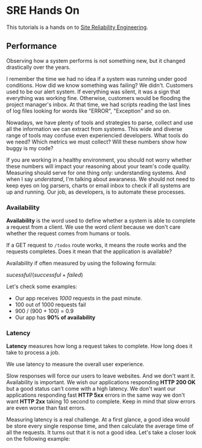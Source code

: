 # SRE Hands On

This tutorials is a hands on to [Site Reliability Engineering](https://en.wikipedia.org/wiki/Site_reliability_engineering).

## Performance

Observing how a system performs is not something new, but it changed drastically over the years.

I remember the time we had no idea if a system was running under good conditions. How did we know something was failing? We didn't. Customers used to be our alert system. If everything was silent, it was a sign that everything was working fine. Otherwise, customers would be flooding the project manager's inbox. At that time, we had scripts reading the last lines of log files looking for words like "ERROR", "Exception" and so on.

Nowadays, we have plenty of tools and strategies to parse, collect and use all the information we can extract from systems. This wide and diverse range of tools may confuse even experiencied developers. What tools do we need? Which metrics we must collect? Will these numbers show how buggy is my code?

If you are working in a healthy environment, you should not worry whether these numbers will impact your reasoning about your team's code quality. Measuring should serve for one thing only: understanding systems. And when I say _understand_, I'm talking about awaraness. We should not need to keep eyes on log parsers, charts or email inbox to check if all systems are up and running. Our job, as developers, is to automate these processes.

### Availability

**Availability** is the word used to define whether a system is able to complete a request from a client. We use the word _client_ because we don't care whether the request comes from humans or tools.

If a GET request to `/todos` route works, it means the route works and the requests completes. Does it mean that the application is available?

Availability if often measured by using the following formula:

$sucessful / (successful + failed)$

Let's check some examples:

* Our app receives *1000* requests in the past minute.
* 100 out of 1000 requests fail
* 900 / (900 + 100) = 0.9
* Our app has **90% of availability**

### Latency

**Latency** measures how long a request takes to complete. How long does it take to process a job.

We use latency to measure the overall user experience.

Slow responses will force our users to leave websites. And we don't want it. Availability is important. We wish our applications responding **HTTP 200 OK** but a good status can't come with a high latency. We don't want our applications responding fast **HTTP 5xx** errors in the same way we don't want **HTTP 2xx** taking 10 second to complete. Keep in mind that slow errors are even worse than fast errors.

Measuring latency is a real challenge. At a first glance, a good idea would be store every single response time, and then calculate the average time of all the requests. It turns out that it is not a good idea. Let's take a closer look on the following example:
